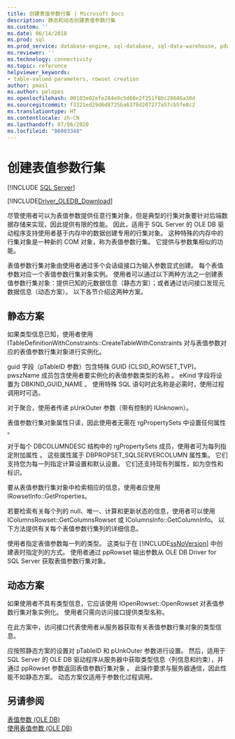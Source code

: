 ```yaml
---
title: 创建表值参数行集 | Microsoft Docs
description: 静态和动态创建表值参数行集
ms.custom: ''
ms.date: 06/14/2018
ms.prod: sql
ms.prod_service: database-engine, sql-database, sql-data-warehouse, pdw
ms.reviewer: ''
ms.technology: connectivity
ms.topic: reference
helpviewer_keywords:
- table-valued parameters, rowset creation
author: pmasl
ms.author: pelopes
ms.openlocfilehash: 00103e02efe284e9c5d60e2f251f8bc28646a30d
ms.sourcegitcommit: f3321ed29d6d8725ba6378d207277a57cb5fe8c2
ms.translationtype: HT
ms.contentlocale: zh-CN
ms.lasthandoff: 07/06/2020
ms.locfileid: "86003348"
---
```

# <a name="table-valued-parameter-rowset-creation"></a>创建表值参数行集
[!INCLUDE [SQL Server](../../../includes/applies-to-version/sql-asdb-asdbmi-asa-pdw.md)]

[!INCLUDE[Driver_OLEDB_Download](../../../includes/driver_oledb_download.md)]

  尽管使用者可以为表值参数提供任意行集对象，但是典型的行集对象要针对后端数据存储来实现，因此提供有限的性能。 因此，适用于 SQL Server 的 OLE DB 驱动程序支持使用者基于内存中的数据创建专用的行集对象。 这种特殊的内存中的行集对象是一种新的 COM 对象，称为表值参数行集。 它提供与参数集相似的功能。  
  
 表值参数行集对象由使用者通过多个会话级接口为输入参数显式创建。 每个表值参数对应一个表值参数行集对象实例。 使用者可以通过以下两种方法之一创建表值参数行集对象：提供已知的元数据信息（静态方案）；或者通过访问接口发现元数据信息（动态方案）。 以下各节介绍这两种方案。  
  
## <a name="static-scenario"></a>静态方案  
 如果类型信息已知，使用者使用 ITableDefinitionWithConstraints::CreateTableWithConstraints 对与表值参数对应的表值参数行集对象进行实例化。  
  
 guid  字段（pTableID  参数）包含特殊 GUID (CLSID_ROWSET_TVP)。 pwszName 成员包含使用者要实例化的表值参数类型的名称  。 eKind 字段将设置为 DBKIND_GUID_NAME  。 使用特殊 SQL 语句时此名称是必需时，使用过程调用时可选。  
  
 对于聚合，使用者传递 pUnkOuter  参数（带有控制的 IUnknown）。  
  
 表值参数行集对象属性只读，因此使用者无需在 rgPropertySets 中设置任何属性  。  
  
 对于每个 DBCOLUMNDESC 结构中的 rgPropertySets 成员，使用者可为每列指定附加属性  。 这些属性属于 DBPROPSET_SQLSERVERCOLUMN 属性集。 它们支持您为每一列指定计算设置和默认设置。 它们还支持现有列属性，如为空性和标识。  
  
 要从表值参数行集对象中检索相应的信息，使用者应使用 IRowsetInfo::GetProperties。  
  
 若要检索有关每个列的 null、唯一、计算和更新状态的信息，使用者可以使用 IColumnsRowset::GetColumnsRowset 或 IColumnsInfo::GetColumnInfo。 以下方法提供有关每个表值参数行集列的详细信息。  
  
 使用者指定表值参数每一列的类型。 这类似于在 [!INCLUDE[ssNoVersion](../../../includes/ssnoversion-md.md)] 中创建表时指定列的方式。 使用者通过 ppRowset  输出参数从 OLE DB Driver for SQL Server 获取表值参数行集对象。  
  
## <a name="dynamic-scenario"></a>动态方案  
 如果使用者不具有类型信息，它应该使用 IOpenRowset::OpenRowset 对表值参数行集对象实例化。 使用者只需向访问接口提供类型名称。  
  
 在此方案中，访问接口代表使用者从服务器获取有关表值参数行集对象的类型信息。  
  
 应按照静态方案的设置对 pTableID  和 pUnkOuter  参数进行设置。 然后，适用于 SQL Server 的 OLE DB 驱动程序从服务器中获取类型信息（列信息和约束），并通过 ppRowset 参数返回表值参数行集对象  。 此操作要求与服务器通信，因此性能不如静态方案。 动态方案仅适用于参数化过程调用。  
  
## <a name="see-also"></a>另请参阅  
 [表值参数 (OLE DB)](../../oledb/ole-db-table-valued-parameters/table-valued-parameters-ole-db.md)   
 [使用表值参数 (OLE DB)](../../oledb/ole-db-how-to/use-table-valued-parameters-ole-db.md)  
  
  
